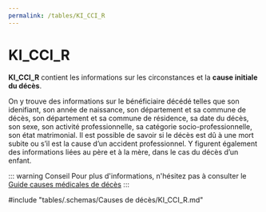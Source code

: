 ```yaml
---
permalink: /tables/KI_CCI_R
---
```

# KI\_CCI\_R
<!-- SPDX-License-Identifier: MPL-2.0 -->

**KI_CCI_R** contient les informations sur les circonstances et la **cause initiale du décès**.

On y trouve des informations sur le bénéficiaire décédé telles que son idenifiant, son année de naissance, son département et sa commune de décès, son département et sa commune de résidence, sa date du décès, son sexe, son activité professionnelle, sa catégorie socio-professionnelle, son état matrimonial. Il est possible de savoir si le décès est dû à une mort subite ou s’il est la cause d’un accident professionnel. Y figurent également des informations liées au père et à la mère, dans le cas du décès d’un enfant.

::: warning Conseil
Pour plus d'informations, n'hésitez pas à consulter le [Guide causes médicales de décès](https://documentation-snds.health-data-hub.fr/formation_snds/documents_cnam/guide_cepidc/#guide-causes-medicales-de-deces)
:::

<!-- ATTENTION : Ne pas supprimer ou modifier la ligne ci-dessous -->
#include "tables/.schemas/Causes de décès/KI_CCI_R.md"
<!-- ATTENTION : Ne pas supprimer ou modifier la ligne ci-dessus -->
